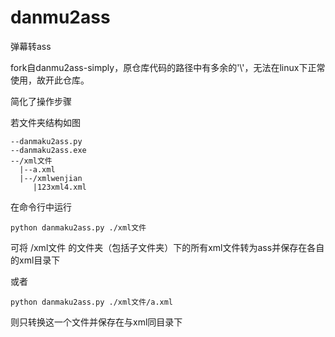 # danmu2ass
弹幕转ass

fork自danmu2ass-simply，原仓库代码的路径中有多余的'\\'，无法在linux下正常使用，故开此仓库。

简化了操作步骤

若文件夹结构如图
```
--danmaku2ass.py
--danmaku2ass.exe
--/xml文件
  |--a.xml
  |--/xmlwenjian
     |123xml4.xml
```

在命令行中运行
```
python danmaku2ass.py ./xml文件
```
可将 /xml文件 的文件夹（包括子文件夹）下的所有xml文件转为ass并保存在各自的xml目录下

或者
```
python danmaku2ass.py ./xml文件/a.xml
```
则只转换这一个文件并保存在与xml同目录下
